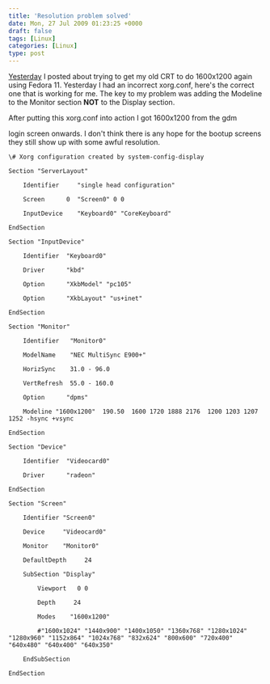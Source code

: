 ```yaml
---
title: 'Resolution problem solved'
date: Mon, 27 Jul 2009 01:23:25 +0000
draft: false
tags: [Linux]
categories: [Linux]
type: post
---
```


[Yesterday](http://zeusville.wordpress.com/2009/07/26/where-is-my-1600x1200-leonidas/) I posted about trying to get my old CRT to do 1600x1200 again using Fedora 11. Yesterday I had an incorrect xorg.conf, here's the correct one that is working for me. The key to my problem was adding the Modeline to the Monitor section **NOT** to the Display section.

After putting this xorg.conf into action I got 1600x1200 from the gdm

login screen onwards. I don't think there is any hope for the bootup screens they still show up with some awful resolution.

```
\# Xorg configuration created by system-config-display

Section "ServerLayout"

	Identifier     "single head configuration"

	Screen      0  "Screen0" 0 0

	InputDevice    "Keyboard0" "CoreKeyboard"

EndSection

Section "InputDevice"

	Identifier  "Keyboard0"

	Driver      "kbd"

	Option	    "XkbModel" "pc105"

	Option	    "XkbLayout" "us+inet"

EndSection

Section "Monitor"

	Identifier   "Monitor0"

	ModelName    "NEC MultiSync E900+"

	HorizSync    31.0 - 96.0

	VertRefresh  55.0 - 160.0

	Option	    "dpms"

	Modeline "1600x1200"  190.50  1600 1720 1888 2176  1200 1203 1207 1252 -hsync +vsync

EndSection

Section "Device"

	Identifier  "Videocard0"

	Driver      "radeon"

EndSection

Section "Screen"

	Identifier "Screen0"

	Device     "Videocard0"

	Monitor    "Monitor0"

	DefaultDepth     24

	SubSection "Display"

		Viewport   0 0

		Depth     24

		Modes    "1600x1200"

        #"1600x1024" "1440x900" "1400x1050" "1360x768" "1280x1024" "1280x960" "1152x864" "1024x768" "832x624" "800x600" "720x400" "640x480" "640x400" "640x350"

	EndSubSection

EndSection


```